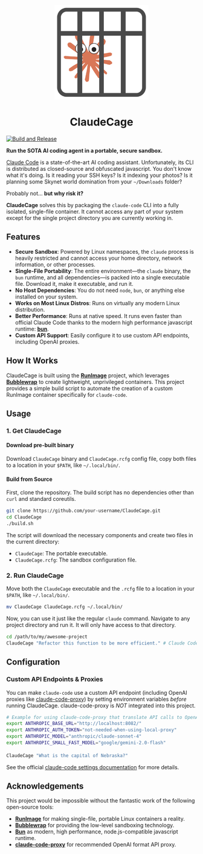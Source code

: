 <div id="header" align="center">
    <img src="icon.svg" width="250px" />
    <h1>ClaudeCage</h1>
</div>

[![Build and Release](https://github.com/PACHAKUTlQ/ClaudeCage/actions/workflows/build_and_release.yml/badge.svg)](https://github.com/PACHAKUTlQ/ClaudeCage/actions/workflows/build_and_release.yml)

**Run the SOTA AI coding agent in a portable, secure sandbox.**

[Claude Code](https://github.com/anthropics/claude-code) is a state-of-the-art AI coding assistant. Unfortunately, its CLI is distributed as closed-source and obfuscated javascript. You don't know what it's doing. Is it reading your SSH keys? Is it indexing your photos? Is it planning some Skynet world domination from your `~/Downloads` folder?

Probably not... **but why risk it?**

**ClaudeCage** solves this by packaging the `claude-code` CLI into a fully isolated, single-file container. It cannot access any part of your system except for the single project directory you are currently working in.

## Features

- **Secure Sandbox**: Powered by Linux namespaces, the `claude` process is heavily restricted and cannot access your home directory, network information, or other processes.
- **Single-File Portability**: The entire environment—the `claude` binary, the `bun` runtime, and all dependencies—is packed into a single executable file. Download it, make it executable, and run it.
- **No Host Dependencies**: You do not need `node`, `bun`, or anything else installed on your system.
- **Works on Most Linux Distros**: Runs on virtually any modern Linux distribution.
- **Better Performance**: Runs at native speed. It runs even faster than official Claude Code thanks to the modern high performance javascript runtime: [**bun**](https://github.com/oven-sh/bun).
- **Custom API Support**: Easily configure it to use custom API endpoints, including OpenAI proxies.

## How It Works

ClaudeCage is built using the [**RunImage**](https://github.com/VHSgunzo/runimage) project, which leverages [**Bubblewrap**](https://github.com/containers/bubblewrap) to create lightweight, unprivileged containers. This project provides a simple build script to automate the creation of a custom RunImage container specifically for `claude-code`.

## Usage

### 1. Get ClaudeCage

#### Download pre-built binary

Download `ClaudeCage` binary and `ClaudeCage.rcfg` config file, copy both files to a location in your `$PATH`, like `~/.local/bin/`.

#### Build from Source

First, clone the repository. The build script has no dependencies other than `curl` and standard coreutils.

```bash
git clone https://github.com/your-username/ClaudeCage.git
cd ClaudeCage
./build.sh
```

The script will download the necessary components and create two files in the current directory:

- `ClaudeCage`: The portable executable.
- `ClaudeCage.rcfg`: The sandbox configuration file.

### 2. Run ClaudeCage

Move both the `ClaudeCage` executable and the `.rcfg` file to a location in your `$PATH`, like `~/.local/bin/`.

```bash
mv ClaudeCage ClaudeCage.rcfg ~/.local/bin/
```

Now, you can use it just like the regular `claude` command. Navigate to any project directory and run it. It will only have access to that directory.

```bash
cd /path/to/my/awesome-project
ClaudeCage "Refactor this function to be more efficient." # Claude Code now has access to this directory only
```

## Configuration

### Custom API Endpoints & Proxies

You can make `claude-code` use a custom API endpoint (including OpenAI proxies like [claude-code-proxy](https://github.com/fuergaosi233/claude-code-proxy)) by setting environment variables _before_ running ClaudeCage. claude-code-proxy is _NOT_ integrated into this project.

```bash
# Example for using claude-code-proxy that translate API calls to OpenAI API format.
export ANTHROPIC_BASE_URL="http://localhost:8082/"
export ANTHROPIC_AUTH_TOKEN="not-needed-when-using-local-proxy"
export ANTHROPIC_MODEL="anthropic/claude-sonnet-4"
export ANTHROPIC_SMALL_FAST_MODEL="google/gemini-2.0-flash"

ClaudeCage "What is the capital of Nebraska?"
```

See the official [claude-code settings documentation](https://docs.anthropic.com/en/docs/claude-code/settings#environment-variables) for more details.

## Acknowledgements

This project would be impossible without the fantastic work of the following open-source tools:

- [**RunImage**](https://github.com/VHSgunzo/runimage) for making single-file, portable Linux containers a reality.
- [**Bubblewrap**](https://github.com/containers/bubblewrap) for providing the low-level sandboxing technology.
- [**Bun**](https://github.com/oven-sh/bun) as modern, high performance, node.js-compatible javascript runtime.
- [**claude-code-proxy**](https://github.com/fuergaosi233/claude-code-proxy) for recommended OpenAI format API proxy.
